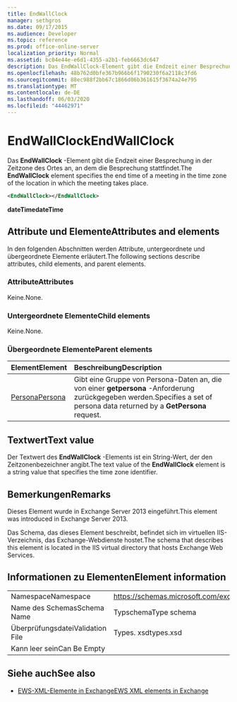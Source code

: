 ```yaml
---
title: EndWallClock
manager: sethgros
ms.date: 09/17/2015
ms.audience: Developer
ms.topic: reference
ms.prod: office-online-server
localization_priority: Normal
ms.assetid: bc04e44e-e6d1-4355-a2b1-feb6663dc647
description: Das EndWallClock-Element gibt die Endzeit einer Besprechung in der Zeitzone des Ortes an, an dem die Besprechung stattfindet.
ms.openlocfilehash: 48b762d0bfe367b966b6f1790230f6a2118c3fd6
ms.sourcegitcommit: 88ec988f2bb67c1866d06b361615f3674a24e795
ms.translationtype: MT
ms.contentlocale: de-DE
ms.lasthandoff: 06/03/2020
ms.locfileid: "44462971"
---
```

# <a name="endwallclock"></a><span data-ttu-id="e55d7-103">EndWallClock</span><span class="sxs-lookup"><span data-stu-id="e55d7-103">EndWallClock</span></span>

<span data-ttu-id="e55d7-104">Das **EndWallClock** -Element gibt die Endzeit einer Besprechung in der Zeitzone des Ortes an, an dem die Besprechung stattfindet.</span><span class="sxs-lookup"><span data-stu-id="e55d7-104">The **EndWallClock** element specifies the end time of a meeting in the time zone of the location in which the meeting takes place.</span></span> 
  
```XML
<EndWallClock></EndWallClock>
```

 <span data-ttu-id="e55d7-105">**dateTime**</span><span class="sxs-lookup"><span data-stu-id="e55d7-105">**dateTime**</span></span>
## <a name="attributes-and-elements"></a><span data-ttu-id="e55d7-106">Attribute und Elemente</span><span class="sxs-lookup"><span data-stu-id="e55d7-106">Attributes and elements</span></span>

<span data-ttu-id="e55d7-107">In den folgenden Abschnitten werden Attribute, untergeordnete und übergeordnete Elemente erläutert.</span><span class="sxs-lookup"><span data-stu-id="e55d7-107">The following sections describe attributes, child elements, and parent elements.</span></span>
  
### <a name="attributes"></a><span data-ttu-id="e55d7-108">Attribute</span><span class="sxs-lookup"><span data-stu-id="e55d7-108">Attributes</span></span>

<span data-ttu-id="e55d7-109">Keine.</span><span class="sxs-lookup"><span data-stu-id="e55d7-109">None.</span></span>
  
### <a name="child-elements"></a><span data-ttu-id="e55d7-110">Untergeordnete Elemente</span><span class="sxs-lookup"><span data-stu-id="e55d7-110">Child elements</span></span>

<span data-ttu-id="e55d7-111">Keine.</span><span class="sxs-lookup"><span data-stu-id="e55d7-111">None.</span></span>
  
### <a name="parent-elements"></a><span data-ttu-id="e55d7-112">Übergeordnete Elemente</span><span class="sxs-lookup"><span data-stu-id="e55d7-112">Parent elements</span></span>

|<span data-ttu-id="e55d7-113">**Element**</span><span class="sxs-lookup"><span data-stu-id="e55d7-113">**Element**</span></span>|<span data-ttu-id="e55d7-114">**Beschreibung**</span><span class="sxs-lookup"><span data-stu-id="e55d7-114">**Description**</span></span>|
|:-----|:-----|
|[<span data-ttu-id="e55d7-115">Persona</span><span class="sxs-lookup"><span data-stu-id="e55d7-115">Persona</span></span>](persona.md) <br/> |<span data-ttu-id="e55d7-116">Gibt eine Gruppe von Persona-Daten an, die von einer **getpersona** -Anforderung zurückgegeben werden.</span><span class="sxs-lookup"><span data-stu-id="e55d7-116">Specifies a set of persona data returned by a **GetPersona** request.</span></span>  <br/> |
   
## <a name="text-value"></a><span data-ttu-id="e55d7-117">Textwert</span><span class="sxs-lookup"><span data-stu-id="e55d7-117">Text value</span></span>

<span data-ttu-id="e55d7-118">Der Textwert des **EndWallClock** -Elements ist ein String-Wert, der den Zeitzonenbezeichner angibt.</span><span class="sxs-lookup"><span data-stu-id="e55d7-118">The text value of the **EndWallClock** element is a string value that specifies the time zone identifier.</span></span> 
  
## <a name="remarks"></a><span data-ttu-id="e55d7-119">Bemerkungen</span><span class="sxs-lookup"><span data-stu-id="e55d7-119">Remarks</span></span>

<span data-ttu-id="e55d7-120">Dieses Element wurde in Exchange Server 2013 eingeführt.</span><span class="sxs-lookup"><span data-stu-id="e55d7-120">This element was introduced in Exchange Server 2013.</span></span>
  
<span data-ttu-id="e55d7-121">Das Schema, das dieses Element beschreibt, befindet sich im virtuellen IIS-Verzeichnis, das Exchange-Webdienste hostet.</span><span class="sxs-lookup"><span data-stu-id="e55d7-121">The schema that describes this element is located in the IIS virtual directory that hosts Exchange Web Services.</span></span>
  
## <a name="element-information"></a><span data-ttu-id="e55d7-122">Informationen zu Elementen</span><span class="sxs-lookup"><span data-stu-id="e55d7-122">Element information</span></span>

|||
|:-----|:-----|
|<span data-ttu-id="e55d7-123">Namespace</span><span class="sxs-lookup"><span data-stu-id="e55d7-123">Namespace</span></span>  <br/> |https://schemas.microsoft.com/exchange/services/2006/types  <br/> |
|<span data-ttu-id="e55d7-124">Name des Schemas</span><span class="sxs-lookup"><span data-stu-id="e55d7-124">Schema Name</span></span>  <br/> |<span data-ttu-id="e55d7-125">Typschema</span><span class="sxs-lookup"><span data-stu-id="e55d7-125">Type schema</span></span>  <br/> |
|<span data-ttu-id="e55d7-126">Überprüfungsdatei</span><span class="sxs-lookup"><span data-stu-id="e55d7-126">Validation File</span></span>  <br/> |<span data-ttu-id="e55d7-127">Types. xsd</span><span class="sxs-lookup"><span data-stu-id="e55d7-127">types.xsd</span></span>  <br/> |
|<span data-ttu-id="e55d7-128">Kann leer sein</span><span class="sxs-lookup"><span data-stu-id="e55d7-128">Can Be Empty</span></span>  <br/> ||
   
## <a name="see-also"></a><span data-ttu-id="e55d7-129">Siehe auch</span><span class="sxs-lookup"><span data-stu-id="e55d7-129">See also</span></span>



- [<span data-ttu-id="e55d7-130">EWS-XML-Elemente in Exchange</span><span class="sxs-lookup"><span data-stu-id="e55d7-130">EWS XML elements in Exchange</span></span>](ews-xml-elements-in-exchange.md)

